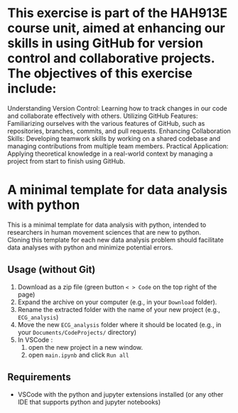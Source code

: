 # This exercise is part of the HAH913E course unit, aimed at enhancing our skills in using GitHub for version control and collaborative projects. The objectives of this exercise include:

Understanding Version Control: Learning how to track changes in our code and collaborate effectively with others.
Utilizing GitHub Features: Familiarizing ourselves with the various features of GitHub, such as repositories, branches, commits, and pull requests.
Enhancing Collaboration Skills: Developing teamwork skills by working on a shared codebase and managing contributions from multiple team members.
Practical Application: Applying theoretical knowledge in a real-world context by managing a project from start to finish using GitHub.





# A minimal template for data analysis with python 

This is a minimal template for data analysis with python, intended to researchers in human movement sciences that are new to python.   
Cloning this template for each new data analysis problem should facilitate data analyses with python and minimize potential errors.   

## Usage (without Git)
1. Download as a zip file (green button `< > Code` on the top right of the page)
1. Expand the archive on your computer (e.g., in your `Download` folder). 
1. Rename the extracted folder with the name of your new project (e.g., `ECG_analysis`)
1. Move the new `ECG_analysis` folder where it should be located (e.g., in your `Documents/CodeProjects/` directory)
1. In VSCode :
    1. open the new project in a new window. 
    1. open `main.ipynb` and click `Run all`

## Requirements
- VSCode with the python and jupyter extensions installed (or any other IDE that supports python and jupyter notebooks)
